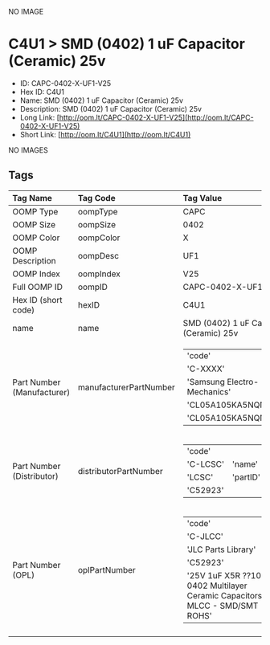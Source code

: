 


  
NO IMAGE  
# C4U1 > SMD (0402) 1 uF Capacitor (Ceramic) 25v

- ID: CAPC-0402-X-UF1-V25
- Hex ID: C4U1
- Name: SMD (0402) 1 uF Capacitor (Ceramic) 25v
- Description: SMD (0402) 1 uF Capacitor (Ceramic) 25v
- Long Link: [http://oom.lt/CAPC-0402-X-UF1-V25](http://oom.lt/CAPC-0402-X-UF1-V25)
- Short Link: [http://oom.lt/C4U1](http://oom.lt/C4U1)
  
NO IMAGES  
## Tags
  

|Tag Name|Tag Code|Tag Value|
| :--- | :--- | :--- |
|OOMP Type|oompType|CAPC|
|OOMP Size|oompSize|0402|
|OOMP Color|oompColor|X|
|OOMP Description|oompDesc|UF1|
|OOMP Index|oompIndex|V25|
|Full OOMP ID|oompID|CAPC-0402-X-UF1-V25|
|Hex ID (short code)|hexID|C4U1|
|name|name|SMD (0402) 1 uF Capacitor (Ceramic) 25v|
|Part Number (Manufacturer)|manufacturerPartNumber|<table><tr><td>'code'</td></tr><tr><td> 'C-XXXX'</td><td> 'name'</td></tr><tr><td> 'Samsung Electro-Mechanics'</td><td> 'partID'</td></tr><tr><td> 'CL05A105KA5NQNC'</td><td> 'partName'</td></tr><tr><td> 'CL05A105KA5NQNC'</td></tr></table>|
|Part Number (Distributor)|distributorPartNumber|<table><tr><td>'code'</td></tr><tr><td> 'C-LCSC'</td><td> 'name'</td></tr><tr><td> 'LCSC'</td><td> 'partID'</td></tr><tr><td> 'C52923'</td></tr></table>|
|Part Number (OPL)|oplPartNumber|<table><tr><td>'code'</td></tr><tr><td> 'C-JLCC'</td><td> 'name'</td></tr><tr><td> 'JLC Parts Library'</td><td> 'partID'</td></tr><tr><td> 'C52923'</td><td> 'partName'</td></tr><tr><td> '25V 1uF X5R ??10% 0402  Multilayer Ceramic Capacitors MLCC - SMD/SMT ROHS'</td></tr></table>|
||||
